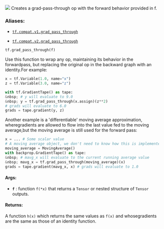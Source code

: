 ![](https://tensorflow.google.cn/images/tf_logo_32px.png)
Creates a grad-pass-through op with the forward behavior provided in f.

### Aliases:

- [ `tf.compat.v1.grad_pass_through` ](/api_docs/python/tf/grad_pass_through)

- [ `tf.compat.v2.grad_pass_through` ](/api_docs/python/tf/grad_pass_through)


```python
tf.grad_pass_through(f)

```


Use this function to wrap any op, maintaining its behavior in the forwardpass, but replacing the original op in the backward graph with an identity.For example:


```python
x = tf.Variable(1.0, name="x")
z = tf.Variable(3.0, name="z")

with tf.GradientTape() as tape:
&nbsp; # y will evaluate to 9.0
&nbsp; y = tf.grad_pass_through(x.assign)(z**2)
# grads will evaluate to 6.0
grads = tape.gradient(y, z)

```


Another example is a 'differentiable' moving average approximation, wheregradients are allowed to flow into the last value fed to the moving average,but the moving average is still used for the forward pass:


```python
x = ... # Some scalar value
# A moving average object, we don't need to know how this is implemented
moving_average = MovingAverage()
with backprop.GradientTape() as tape:
&nbsp; # mavg_x will evaluate to the current running average value
&nbsp; mavg_x = tf.grad_pass_through(moving_average)(x)
grads = tape.gradient(mavg_x, x) # grads will evaluate to 1.0

```


#### Args:

- **`f`** : function  `f(*x)`  that returns a  `Tensor`  or nested structure of  `Tensor` outputs.

#### Returns:

A function  `h(x)`  which returns the same values as  `f(x)`  and whosegradients are the same as those of an identity function.
